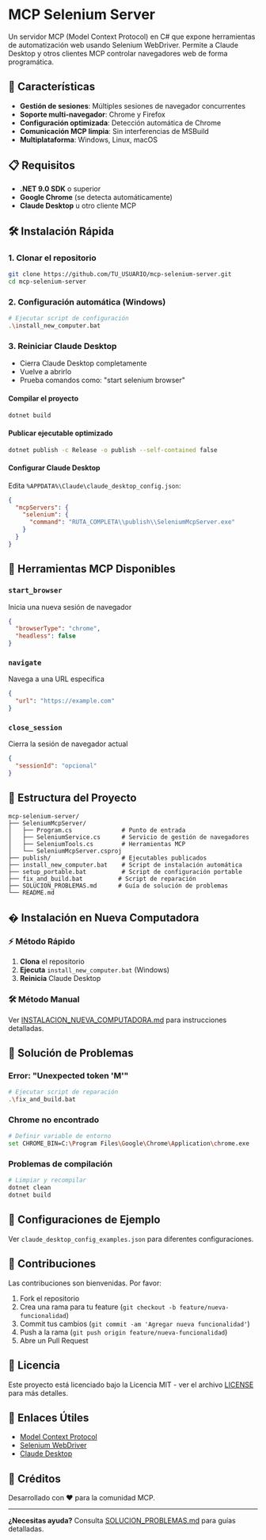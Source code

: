 # MCP Selenium Server

Un servidor MCP (Model Context Protocol) en C# que expone herramientas de automatización web usando Selenium WebDriver. Permite a Claude Desktop y otros clientes MCP controlar navegadores web de forma programática.

## 🚀 Características

- **Gestión de sesiones**: Múltiples sesiones de navegador concurrentes
- **Soporte multi-navegador**: Chrome y Firefox
- **Configuración optimizada**: Detección automática de Chrome
- **Comunicación MCP limpia**: Sin interferencias de MSBuild
- **Multiplataforma**: Windows, Linux, macOS

## 📋 Requisitos

- **.NET 9.0 SDK** o superior
- **Google Chrome** (se detecta automáticamente)
- **Claude Desktop** u otro cliente MCP

## 🛠️ Instalación Rápida

### 1. Clonar el repositorio
```bash
git clone https://github.com/TU_USUARIO/mcp-selenium-server.git
cd mcp-selenium-server
```

### 2. Configuración automática (Windows)
```bash
# Ejecutar script de configuración
.\install_new_computer.bat
```

### 3. Reiniciar Claude Desktop
- Cierra Claude Desktop completamente
- Vuelve a abrirlo
- Prueba comandos como: "start selenium browser"

#### Compilar el proyecto
```bash
dotnet build
```

#### Publicar ejecutable optimizado
```bash
dotnet publish -c Release -o publish --self-contained false
```

#### Configurar Claude Desktop
Edita `%APPDATA%\Claude\claude_desktop_config.json`:

```json
{
  "mcpServers": {
    "selenium": {
      "command": "RUTA_COMPLETA\\publish\\SeleniumMcpServer.exe"
    }
  }
}
```

## 🔧 Herramientas MCP Disponibles

### `start_browser`
Inicia una nueva sesión de navegador
```json
{
  "browserType": "chrome",
  "headless": false
}
```

### `navigate`
Navega a una URL específica
```json
{
  "url": "https://example.com"
}
```

### `close_session`
Cierra la sesión de navegador actual
```json
{
  "sessionId": "opcional"
}
```

## 📁 Estructura del Proyecto

```
mcp-selenium-server/
├── SeleniumMcpServer/
│   ├── Program.cs              # Punto de entrada
│   ├── SeleniumService.cs      # Servicio de gestión de navegadores
│   ├── SeleniumTools.cs        # Herramientas MCP
│   └── SeleniumMcpServer.csproj
├── publish/                    # Ejecutables publicados
├── install_new_computer.bat    # Script de instalación automática
├── setup_portable.bat          # Script de configuración portable
├── fix_and_build.bat          # Script de reparación
├── SOLUCION_PROBLEMAS.md      # Guía de solución de problemas
└── README.md
```

## � Instalación en Nueva Computadora

### ⚡ Método Rápido
1. **Clona** el repositorio
2. **Ejecuta** `install_new_computer.bat` (Windows)
3. **Reinicia** Claude Desktop

### 🛠️ Método Manual
Ver [INSTALACION_NUEVA_COMPUTADORA.md](INSTALACION_NUEVA_COMPUTADORA.md) para instrucciones detalladas.

## 🐛 Solución de Problemas

### Error: "Unexpected token 'M'"
```bash
# Ejecutar script de reparación
.\fix_and_build.bat
```

### Chrome no encontrado
```bash
# Definir variable de entorno
set CHROME_BIN=C:\Program Files\Google\Chrome\Application\chrome.exe
```

### Problemas de compilación
```bash
# Limpiar y recompilar
dotnet clean
dotnet build
```

## 📝 Configuraciones de Ejemplo

Ver `claude_desktop_config_examples.json` para diferentes configuraciones.

## 🤝 Contribuciones

Las contribuciones son bienvenidas. Por favor:

1. Fork el repositorio
2. Crea una rama para tu feature (`git checkout -b feature/nueva-funcionalidad`)
3. Commit tus cambios (`git commit -am 'Agregar nueva funcionalidad'`)
4. Push a la rama (`git push origin feature/nueva-funcionalidad`)
5. Abre un Pull Request

## 📄 Licencia

Este proyecto está licenciado bajo la Licencia MIT - ver el archivo [LICENSE](LICENSE) para más detalles.

## 🔗 Enlaces Útiles

- [Model Context Protocol](https://modelcontextprotocol.io/)
- [Selenium WebDriver](https://selenium.dev/)
- [Claude Desktop](https://claude.ai/download)

## 👥 Créditos

Desarrollado con ❤️ para la comunidad MCP.

---

**¿Necesitas ayuda?** Consulta [SOLUCION_PROBLEMAS.md](SOLUCION_PROBLEMAS.md) para guías detalladas.
